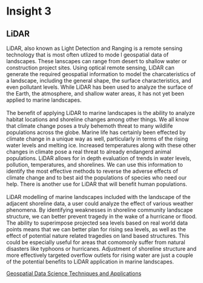 # Insight 3

## LiDAR


LiDAR, also known as Light Detection and Ranging is a remote sensing technology that is most often utlized to mode l geospatial data of landscapes. These lanscapes can range from desert to shallow water or construction project sites. Using optical remote sensing, LiDAR can generate the required geospatial information to model the charcateristics of a landscape, including the general shape, the surface characteristics, and even pollutant levels. While LiDAR has been used to analyze the surface of the Earth, the atmosphere, and shallow water areas, it has not yet been applied to marine landscapes.\
\
The benefit of applying LiDAR to marine landscapes is the ability to analyze habitat locations and shoreline changes among other things. We all know that climate change poses a truly behemoth threat to many wildlife populations across the globe. Marine life has certainly been effected by climate change in a unique way as well, particularly in terms of the rising water levels and melting ice. Increased temperatures along with these other changes in climate pose a real threat to already endangerd animal populations. LiDAR allows for in depth evaluation of trends in water levels, pollution, temperatures, and shorelines. We can use this information to identify the most effective methods to reverse the adverse effects of climate change and to best aid the populations of species who need our help. There is another use for LiDAR that will benefit human populations.\
\
LiDAR modelling of marine landscapes included with the landscape of the adjacent shoreline data, a user could analyze the effect of various weather phenomena. By identifying weaknesses in shoreline community landscape structure, we can better prevent tragedy in the wake of a hurricane or flood. The ability to superimpose projected sea levels based on real world data points means that we can better plan for rising sea levels, as well as the effect of potential nature related tragedies on land based structures. This could be especially useful for areas that comomonly suffer from natural disasters like typhoons or hurricanes. Adjustment of shoreline structure and more effectively targeted overflow outlets for rising water are just a couple of the potential benefits to LiDAR application in marine landscapes.

[Geospatial Data Science Techniques and Applications](https://jasmaniweb.files.wordpress.com/2018/09/geospatial-data-science-techniques-and-applications-hassan-a-karimi-bobak-karimi-2018.pdf)
